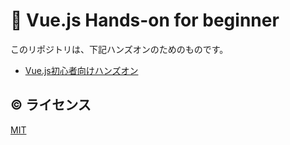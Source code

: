 # :beginner: Vue.js Hands-on for beginner

このリポジトリは、下記ハンズオンのためのものです。

- [Vue.js初心者向けハンズオン](https://vuejs-meetup.connpass.com/event/74894/)

## :copyright: ライセンス

[MIT](http://opensource.org/licenses/MIT)
